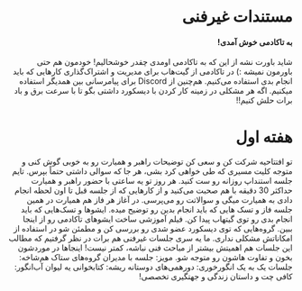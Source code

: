 
<div dir="rtl" align='right'>
  
# مستندات غیرفنی

  #### به تاکادمی خوش آمدی!
 شاید باورت نشه از این که به تاکادمی اومدی چقدر خوشحالیم! خودمون هم حتی باورمون نمیشه :)
در تاکادمی از گیت‌هاب برای مدیریت و اشتراک‌گذاری کارهایی که باید انجام بدی استفاده می‌کنیم. هم‌چنین از Discord برای پیامرسانی بین همدیگر استفاده میکنیم. اگه هر مشکلی در زمینه کار کردن با دیسکورد داشتی بگو تا با سرعت برق و باد برات حلش کنیم!!

  
# هفته اول
 تو افتتاحیه شرکت کن و سعی کن توضیحات راهبر و همیارت رو به خوبی گوش کنی و متوجه کلیت مسیری که طی خواهی کرد بشی، هر جا که سوالی داشتی حتماً بپرس.
 تایم جلسه استنداپ روزانه رو ست کنید. هر روز تو یه ساعتی با حضور راهبر و همیارت حداکثر 30 دقیقه با هم صحبت می‌کنید و از کارهایی که از جلسه قبل تا اون لحظه انجام دادی به همیارت میگی و سوالاتت رو می‌پرسی. در آغاز هر فاز هم همیارت در همین جلسه فاز و تسک هایی که باید انجام بدین رو توضیح میده.
 ایشوها و تسک‌هایی که باید انجام بدی رو توی گیتهاب پیدا کن. فیلم آموزشی ساخت ایشوهای تاکادمی رو از اینجا ببین.
 گروه‌هایی که توی دیسکورد عضو شدی رو بررسی کن و مطمئن شو در استفاده از امکاناتش مشکلی نداری.
 ما یه سری جلسات غیرفنی هم برات در نظر گرفتیم که مطالب این جلسات هم اهمیتش بیشتر از مباحث فنی نباشه، کمتر نیست! اینجاها در موردشون بخون و تفاوت هاشون رو متوجه شو.
 مویز: جلسه با مدیران گروه‌های ستاک
 هم‌شاخه: جلسات یک به یک
 انگورخوری: دورهمی‌های دوستانه
 ریشه: کتابخوانی
یه لیوان آب‌انگور: کافی چت و داستان زندگی و جهتگیری تخصصی!
